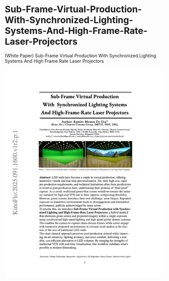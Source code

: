 # Sub-Frame-Virtual-Production-With-Synchronized-Lighting-Systems-And-High-Frame-Rate-Laser-Projectors

(White Paper) Sub-Frame Virtual Production With Synchronized Lighting Systems And High Frame Rate Laser Projectors

![Sub-Frame Virtual Production](https://raw.githubusercontent.com/videofeedback/Sub-Frame-Virtual-Production-With-Synchronized-Lighting-Systems-And-High-Frame-Rate-Laser-Projectors/refs/heads/main/Sub-Frame_Virtual_Production_with_Synchronized_Lighting_Systems_And_High-Frame-Rate_Laser_Projectors_2025_091_1600_v1r2.png)

